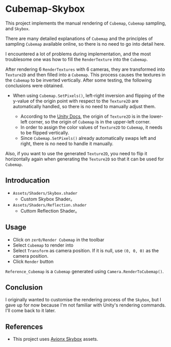 # Cubemap-Skybox

This project implements the manual rendering of `Cubemap`, `Cubemap` sampling, and `Skybox`.

There are many detailed explanations of `Cubemap` and the principles of sampling `Cubemap` available online, so there is no need to go into detail here.

I encountered a lot of problems during implementation, and the most troublesome one was how to fill the `RenderTexture` into the `Cubemap`.

After rendering 6 `RenderTextures` with 6 cameras, they are transformed into `Texture2D` and then filled into a `Cubemap`. This process causes the textures in the `Cubemap` to be inverted vertically. After some testing, the following conclusions were obtained.

- When using `Cubemap.SetPixels()`, left-right inversion and flipping of the y-value of the origin point with respect to the `Texture2D` are automatically handled, so there is no need to manually adjust them.
    
    - According to the [Unity Docs](https://docs.unity3d.com/ScriptReference/Texture2D.ReadPixels.html), the origin of `Texture2D` is in the lower-left corner, so the origin of `Cubemap` is in the upper-left corner.
    - In order to assign the color values of `Texture2D` to `Cubemap`, it needs to be flipped vertically.
    - Since `Cubemap.SetPixels()` already automatically swaps left and right, there is no need to handle it manually.

Also, if you want to use the generated `Texture2D`, you need to flip it horizontally again when generating the `Texture2D` so that it can be used for `Cubemap`.

## Introducation

- `Assets/Shaders/Skybox.shader`
    - Custom Skybox Shader。
- `Assets/Shaders/Reflection.shader`
    - Cuttom Reflection Shader。

## Usage
- Click on `zer0/Render Cubemap` in the toolbar
- Select `Cubemap` to render into
- Select `Transform` as camera position. If it is null, use `(0, 0, 0)` as the camera position.
- Click `Render` button

`Reference_Cubemap` is a `Cubemap` generated using `Camera.RenderToCubemap()`.

## Conclusion
I originally wanted to customise the rendering process of the `Skybox`, but I gave up for now because I'm not familiar with Unity's rendering commands. I'll come back to it later.

## References

- This project uses [Avionx Skybox](https://assetstore.unity.com/packages/2d/textures-materials/sky/skybox-series-free-103633) assets.
